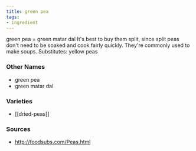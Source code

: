 ```yaml
---
title: green pea
tags:
- ingredient
---
```

green pea = green matar dal It's best to buy them split, since split peas don't need to be soaked and cook fairly quickly. They're commonly used to make soups. Substitutes: yellow peas

### Other Names

* green pea
* green matar dal

### Varieties

* [[dried-peas]]

### Sources
* http://foodsubs.com/Peas.html
